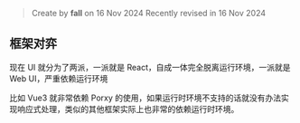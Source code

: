 > Create by **fall** on 16 Nov 2024
> Recently revised in 16 Nov 2024

## 框架对弈

现在 UI 就分为了两派，一派就是 React，自成一体完全脱离运行环境，一派就是 Web UI，严重依赖运行环境



比如 Vue3 就非常依赖 Porxy 的使用，如果运行时环境不支持的话就没有办法实现响应式处理，类似的其他框架实际上也非常的依赖运行时环境。